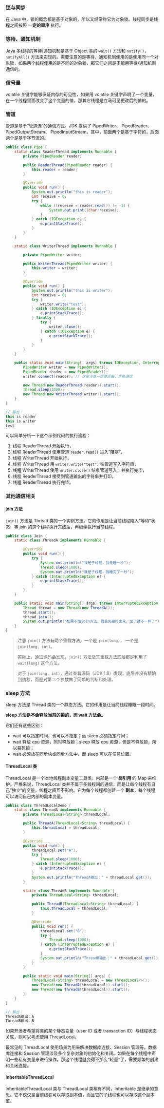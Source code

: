 ### 锁与同步

在 Java 中，锁的概念都是基于对象的，所以又经常称它为对象锁。线程同步是线程之间按照 **一定的顺序** 执行。

### 等待、通知机制

Java 多线程的等待/通知机制是基于 Object 类的 `wait()` 方法和 `notify()`，`notifyAll()` 方法来实现的。需要注意的是等待、通知机制使用的是使用同一个对象锁，如果两个线程使用的是不同的对象锁，那它们之间是不能用等待/通知机制通信的。

### 信号量

volatile 关键字能够保证内存的可见性，如果用 volatile 关键字声明了一个变量，在一个线程里面改变了这个变量的值，那其它线程是立马可见更改后的值的。

### 管道

管道是基于“管道流”的通信方式。JDK 提供了 PipedWriter、 PipedReader、 PipedOutputStream、 PipedInputStream。其中，前面两个是基于字符的，后面两个是基于字节流的。

```java
public class Pipe {
    static class ReaderThread implements Runnable {
        private PipedReader reader;

        public ReaderThread(PipedReader reader) {
            this.reader = reader;
        }

        @Override
        public void run() {
            System.out.println("this is reader");
            int receive = 0;
            try {
                while ((receive = reader.read()) != -1) {
                    System.out.print((char)receive);
                }
            } catch (IOException e) {
                e.printStackTrace();
            }
        }
    }

    static class WriterThread implements Runnable {

        private PipedWriter writer;

        public WriterThread(PipedWriter writer) {
            this.writer = writer;
        }

        @Override
        public void run() {
            System.out.println("this is writer");
            int receive = 0;
            try {
                writer.write("test");
            } catch (IOException e) {
                e.printStackTrace();
            } finally {
                try {
                    writer.close();
                } catch (IOException e) {
                    e.printStackTrace();
                }
            }
        }
    }

    public static void main(String[] args) throws IOException, InterruptedException {
        PipedWriter writer = new PipedWriter();
        PipedReader reader = new PipedReader();
        writer.connect(reader); // 这里注意一定要连接，才能通信

        new Thread(new ReaderThread(reader)).start();
        Thread.sleep(1000);
        new Thread(new WriterThread(writer)).start();
    }
}

// 输出：
this is reader
this is writer
test
```

可以简单分析一下这个示例代码的执行流程：

1.  线程 ReaderThread 开始执行，
2.  线程 ReaderThread 使用管道 `reader.read()` 进入”阻塞“，
3.  线程 WriterThread 开始执行，
4.  线程 WriterThread 用 `writer.write("test")` 往管道写入字符串，
5.  线程 WriterThread 使用 `writer.close()` 结束管道写入，并执行完毕，
6.  线程 ReaderThread 接受到管道输出的字符串并打印，
7.  线程 ReaderThread 执行完毕。

### 其他通信相关

#### join 方法

`join()` 方法是 Thread 类的一个实例方法。它的作用是让当前线程陷入“等待”状态，等 join 的这个线程执行完成后，再继续执行当前线程。

```java
public class Join {
    static class ThreadA implements Runnable {

        @Override
        public void run() {
            try {
                System.out.println("我是子线程，我先睡一秒");
                Thread.sleep(1000);
                System.out.println("我是子线程，我睡完了一秒");
            } catch (InterruptedException e) {
                e.printStackTrace();
            }
        }
    }

    public static void main(String[] args) throws InterruptedException {
        Thread thread = new Thread(new ThreadA());
        thread.start();
        thread.join();
        System.out.println("如果不加join方法，我会先被打出来，加了就不一样了");
    }
}
```

>   注意 `join()` 方法有两个重载方法，一个是 `join(long)`， 一个是 `join(long, int)`。
>
>   实际上，通过源码会发现，`join()` 方法及其重载方法底层都是利用了 `wait(long)` 这个方法。
>
>   对于 `join(long, int)`，通过查看源码（JDK 1.8）发现，底层并没有精确到纳秒，而是对第二个参数做了简单的判断和处理。

### sleep 方法

sleep 方法是 Thread 类的一个静态方法。它的作用是让当前线程睡眠一段时间。

**sleep 方法是不会释放当前的锁的，而 wait 方法会。**

它们还有这些区别：

-   wait 可以指定时间，也可以不指定；而 sleep 必须指定时间；
-   wait 释放 cpu 资源，同时释放锁；sleep 释放 cpu 资源，但是不释放锁，所以易死锁；
-   wait 必须放在同步块或同步方法中，而 sleep 可以在任意位置。

#### ThreadLocal 类

ThreadLocal 是一个本地线程副本变量工具类。内部是一个 **弱引用** 的 Map 来维护。严格来说，ThreadLocal 类并不属于多线程间的通信，而是让每个线程有自己”独立“的变量，线程之间互不影响。它为每个线程都创建一个 **副本**，每个线程可以访问自己内部的副本变量。

```java
public class ThreadLocalDemo {
    static class ThreadA implements Runnable {
        private ThreadLocal<String> threadLocal;

        public ThreadA(ThreadLocal<String> threadLocal) {
            this.threadLocal = threadLocal;
        }

        @Override
        public void run() {
            threadLocal.set("A");
            try {
                Thread.sleep(1000);
            } catch (InterruptedException e) {
                e.printStackTrace();
            }
            System.out.println("ThreadA输出：" + threadLocal.get());
        }

        static class ThreadB implements Runnable {
            private ThreadLocal<String> threadLocal;

            public ThreadB(ThreadLocal<String> threadLocal) {
                this.threadLocal = threadLocal;
            }

            @Override
            public void run() {
                threadLocal.set("B");
                try {
                    Thread.sleep(1000);
                } catch (InterruptedException e) {
                    e.printStackTrace();
                }
                System.out.println("ThreadB输出：" + threadLocal.get());
            }
        }

        public static void main(String[] args) {
            ThreadLocal<String> threadLocal = new ThreadLocal<>();
            new Thread(new ThreadA(threadLocal)).start();
            new Thread(new ThreadB(threadLocal)).start();
        }
    }
}

// 输出：
ThreadA输出：A
ThreadB输出：B
```

如果开发者希望将类的某个静态变量（user ID 或者 transaction ID）与线程状态关联，则可以考虑使用 ThreadLocal。

最常见的 ThreadLocal 使用场景为用来解决数据库连接、Session 管理等。数据库连接和 Session 管理涉及多个复杂对象的初始化和关闭。如果在每个线程中声明一些私有变量来进行操作，那这个线程就变得不那么“轻量”了，需要频繁的创建和关闭连接。

#### InheritableThreadLocal

InheritableThreadLocal 类与 ThreadLocal 类稍有不同，Inheritable 是继承的意思。它不仅仅是当前线程可以存取副本值，而且它的子线程也可以存取这个副本值。
